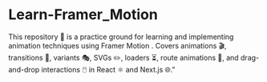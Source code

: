 # Learn-Framer_Motion
This repository 📂 is a practice ground for learning and implementing animation techniques using Framer Motion . Covers animations 🎬, transitions 🔄, variants 🎭, SVGs ✏️, loaders ⏳, route animations 🚏, and drag-and-drop interactions 🖱️ in React ⚛️ and Next.js 🌐."
